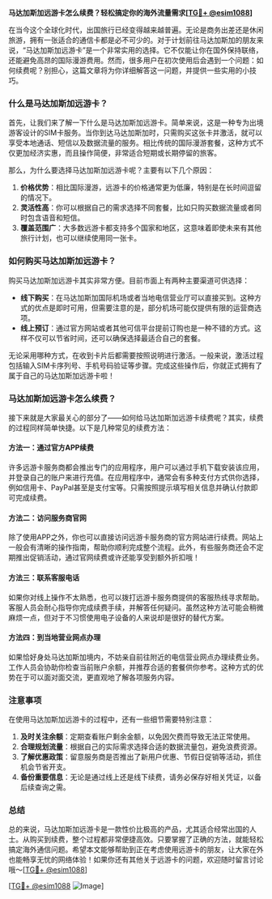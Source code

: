**马达加斯加远游卡怎么续费？轻松搞定你的海外流量需求[[TG💪+ @esim1088](https://t.me/s/esim1088)]**

在当今这个全球化时代，出国旅行已经变得越来越普遍。无论是商务出差还是休闲旅游，拥有一张适合的通信卡都是必不可少的。对于计划前往马达加斯加的朋友来说，“马达加斯加远游卡”是一个非常实用的选择。它不仅能让你在国外保持联络，还能避免高昂的国际漫游费用。然而，很多用户在初次使用后会遇到一个问题：如何续费呢？别担心，这篇文章将为你详细解答这一问题，并提供一些实用的小技巧。

### 什么是马达加斯加远游卡？

首先，让我们来了解一下什么是马达加斯加远游卡。简单来说，这是一种专为出境游客设计的SIM卡服务。当你到达马达加斯加时，只需购买这张卡并激活，就可以享受本地通话、短信以及数据流量的服务。相比传统的国际漫游套餐，这种方式不仅更加经济实惠，而且操作简便，非常适合短期或长期停留的旅客。

那么，为什么要选择马达加斯加远游卡呢？主要有以下几个原因：
1. **价格优势**：相比国际漫游，远游卡的价格通常更为低廉，特别是在长时间逗留的情况下。
2. **灵活性高**：你可以根据自己的需求选择不同套餐，比如只购买数据流量或者同时包含语音和短信。
3. **覆盖范围广**：大多数远游卡都支持多个国家和地区，这意味着即使未来有其他旅行计划，也可以继续使用同一张卡。

### 如何购买马达加斯加远游卡？

购买马达加斯加远游卡其实非常方便。目前市面上有两种主要渠道可供选择：
- **线下购买**：在马达加斯加国际机场或者当地电信营业厅可以直接买到。这种方式的优点是即时可用，但需要注意的是，部分机场可能仅提供有限的运营商选项。
- **线上预订**：通过官方网站或者其他可信平台提前订购也是一种不错的方式。这样不仅可以节省时间，还可以确保选择最适合自己的套餐。

无论采用哪种方式，在收到卡片后都需要按照说明进行激活。一般来说，激活过程包括输入SIM卡序列号、手机号码验证等步骤。完成这些操作后，你就正式拥有了属于自己的马达加斯加远游卡啦！

### 马达加斯加远游卡怎么续费？

接下来就是大家最关心的部分了——如何给马达加斯加远游卡续费呢？其实，续费的过程同样简单快捷。以下是几种常见的续费方法：

#### 方法一：通过官方APP续费
许多远游卡服务商都会推出专门的应用程序，用户可以通过手机下载安装该应用，并登录自己的账户来进行充值。在应用程序中，通常会有多种支付方式供你选择，例如信用卡、PayPal甚至是支付宝等。只需按照提示填写相关信息并确认付款即可完成续费。

#### 方法二：访问服务商官网
除了使用APP之外，你也可以直接访问远游卡服务商的官方网站进行续费。网站上一般会有清晰的操作指南，帮助你顺利完成整个流程。此外，有些服务商还会不定期推出促销活动，通过官网续费或许还能享受到额外折扣哦！

#### 方法三：联系客服电话
如果你对线上操作不太熟悉，也可以拨打远游卡服务商提供的客服热线寻求帮助。客服人员会耐心指导你完成续费手续，并解答任何疑问。虽然这种方法可能会稍微麻烦一点，但对于不习惯使用电子设备的人来说却是很好的替代方案。

#### 方法四：到当地营业网点办理
如果恰好身处马达加斯加境内，不妨亲自前往附近的电信营业网点办理续费业务。工作人员会协助你检查当前账户余额，并推荐合适的套餐供你参考。这种方式的优势在于可以面对面交流，更直观地了解各项服务内容。

### 注意事项

在使用马达加斯加远游卡的过程中，还有一些细节需要特别注意：
1. **及时关注余额**：定期查看账户剩余金额，以免因欠费而导致无法正常使用。
2. **合理规划流量**：根据自己的实际需求选择合适的数据流量包，避免浪费资源。
3. **了解优惠政策**：留意服务商是否推出了新用户优惠、节假日促销等活动，抓住机会节省开支。
4. **备份重要信息**：无论是通过线上还是线下续费，请务必保存好相关凭证，以备后续查询之需。

### 总结

总的来说，马达加斯加远游卡是一款性价比极高的产品，尤其适合经常出国的人士。从购买到续费，整个过程都非常便捷高效。只要掌握了正确的方法，就能轻松搞定海外通信问题。希望本文能够帮助到正在考虑使用远游卡的朋友，让大家在外也能畅享无忧的网络体验！如果你还有其他关于远游卡的问题，欢迎随时留言讨论哦～[[TG💪+ @esim1088](https://t.me/s/esim1088)]

[[TG💪+ @esim1088](https://t.me/s/esim1088) ![Image](https://i.postimg.cc/4NQfJmqS/Snipaste-2025-05-13-00-14-12.png)]